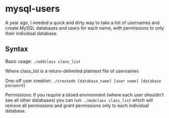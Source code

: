 mysql-users
===========

A year ago, I needed a quick and dirty way to take a list of usernames and create MySQL databases and users for each name, with permissions to only their individual database.

## Syntax
Basic usage:
`./addclass class_list`

Where class_list is a return-delimited plaintext file of usernames

One-off user creation:
`./createdb [database_name] [user name] [database password]
`

Permissions:
If you require a siloed environment (where each user shouldn't see all other databases) you can run:
`./modclass class_list`
which will remove all permissions and grant permissions only to each individual database.
